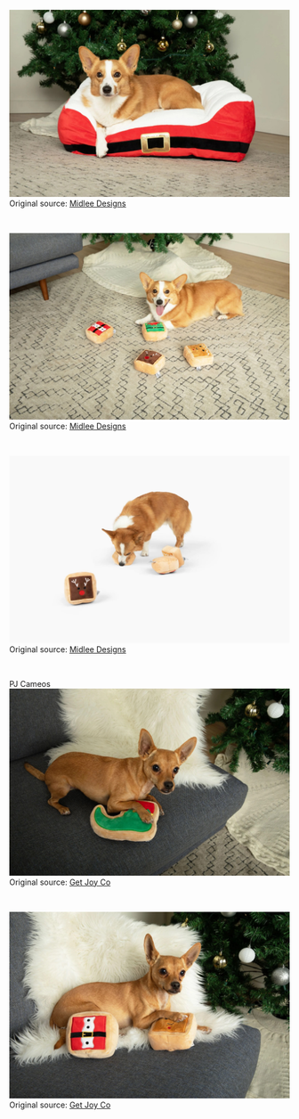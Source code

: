 ![Midlee Designs](https://raw.githubusercontent.com/nikole-flowers/leo-work/main/MidleeDesigns/MidleeDesigns.jpeg "Midlee Designs")
Original source: [Midlee Designs](https://midleedesigns.com/products/santas-belt-christmas-dog-bed)

</br>

![Midlee Designs](https://raw.githubusercontent.com/nikole-flowers/leo-work/main/MidleeDesigns/MidleeDesigns2.jpeg "Midlee Designs")
Original source: [Midlee Designs](https://midleedesigns.com/products/midlee-gift-box-christmas-squares-sugar-cookie-dog-toy)

</br>

![Midlee Designs](https://raw.githubusercontent.com/nikole-flowers/leo-work/main/MidleeDesigns/MidleeDesigns4.jpeg "Midlee Designs")
Original source: [Midlee Designs](https://midleedesigns.com/products/midlee-gift-box-christmas-squares-sugar-cookie-dog-toy)

</br>

PJ Cameos
![Midlee Designs](https://raw.githubusercontent.com/nikole-flowers/leo-work/main/MidleeDesigns/MidleeDesigns3.jpeg "Get Joy Co")
Original source: [Get Joy Co](https://midleedesigns.com/products/midlee-gift-box-christmas-squares-sugar-cookie-dog-toy)

</br>

![Get Joy Co](https://raw.githubusercontent.com/nikole-flowers/leo-work/main/MidleeDesigns/MidleeDesigns5.jpeg "Get Joy Co")
Original source: [Get Joy Co](https://midleedesigns.com/products/midlee-elf-shoe-sugar-cookie-dog-toy-small)

